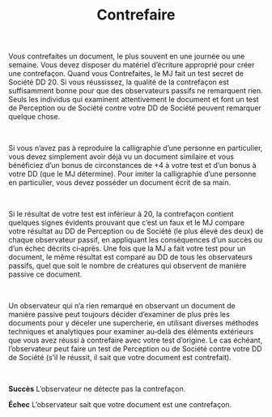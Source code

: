 ﻿---
title: Contrefaire
titleEn: Create Forgery
id: ftG89SjTSa9DYDOD
group: actions
---
<p>Vous contrefaites un document, le plus souvent en une journée ou une semaine. Vous devez disposer du matériel d’écriture approprié pour créer une contrefaçon. Quand vous Contrefaites, le MJ fait un test secret de Société DD 20. Si vous réussissez, la qualité de la contrefaçon est suffisamment bonne pour que des observateurs passifs ne remarquent rien. Seuls les individus qui examinent attentivement le document et font un test de Perception ou de Société contre votre DD de Société peuvent remarquer quelque chose.</p><p>&nbsp;</p><p>Si vous n’avez pas à reproduire la calligraphie d’une personne en particulier, vous devez simplement avoir déjà vu un document similaire et vous bénéficiez d’un bonus de circonstances de +4 à votre test et d’un bonus à votre DD (que le MJ détermine). Pour imiter la calligraphie d’une personne en particulier, vous devez posséder un document écrit de sa main.</p><p>&nbsp;</p><p>Si le résultat de votre test est inférieur à 20, la contrefaçon contient quelques signes évidents prouvant que c’est un faux et le MJ compare votre résultat au DD de Perception ou de Société (le plus élevé des deux) de chaque observateur passif, en appliquant les conséquences d’un succès ou d’un échec décrits ci‑après. Une fois que la MJ a fait votre test pour un document, le même résultat est comparé au DD de tous les observateurs passifs, quel que soit le nombre de créatures qui observent de manière passive ce document.</p><p>&nbsp;</p><p>Un observateur qui n’a rien remarqué en observant un document de manière passive peut toujours décider d’examiner de plus près les documents pour y déceler une supercherie, en utilisant diverses méthodes techniques et analytiques pour examiner au‑delà des éléments extérieurs que vous avez réussi à contrefaire avec votre test d’origine. Le cas échéant, l’observateur peut faire un test de Perception ou de Société contre votre DD de Société (s’il le réussit, il sait que votre document est contrefait).</p><p>&nbsp;</p><p><strong>Succès</strong> L’observateur ne détecte pas la contrefaçon.</p><p><strong>Échec</strong> L’observateur sait que votre document est une contrefaçon.</p>
